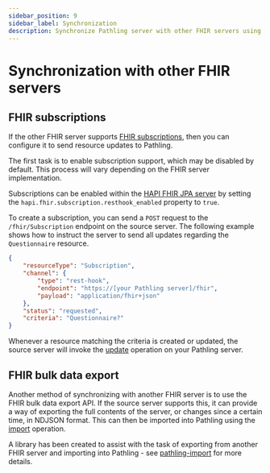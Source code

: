 ```yaml
---
sidebar_position: 9
sidebar_label: Synchronization
description: Synchronize Pathling server with other FHIR servers using subscriptions or bulk data export.
---
```


# Synchronization with other FHIR servers

## FHIR subscriptions

If the other FHIR server
supports [FHIR subscriptions](https://www.hl7.org/fhir/subscription.html), then
you can configure it to send resource updates to Pathling.

The first task is to enable subscription support, which may be disabled by
default. This process will vary depending on the FHIR server implementation.

Subscriptions can be enabled within
the [HAPI FHIR JPA server](https://github.com/hapifhir/hapi-fhir-jpaserver-starter)
by setting the `hapi.fhir.subscription.resthook_enabled` property to `true`.

To create a subscription, you can send a `POST` request to
the `/fhir/Subscription` endpoint on the source server. The following example
shows how to instruct the server to send all updates regarding
the `Questionnaire` resource.

```json
{
    "resourceType": "Subscription",
    "channel": {
        "type": "rest-hook",
        "endpoint": "https://[your Pathling server]/fhir",
        "payload": "application/fhir+json"
    },
    "status": "requested",
    "criteria": "Questionnaire?"
}
```

Whenever a resource matching the criteria is created or updated, the source
server will invoke the [update](/docs/server/operations/update) operation on
your Pathling server.

## FHIR bulk data export

Another method of synchronizing with another FHIR server is to use the FHIR bulk
data export API. If the source server supports this, it can provide a way of
exporting the full contents of the server, or changes since a certain time, in
NDJSON format. This can then be imported into Pathling using
the [import](/docs/server/operations/import) operation.

A library has been created to assist with the task of exporting from another
FHIR server and importing into Pathling -
see [pathling-import](/docs/libraries/javascript/pathling-import) for more
details.
